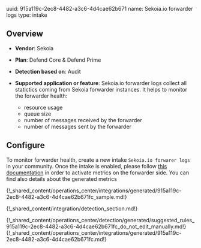 uuid: 915a119c-2ec8-4482-a3c6-4d4cae62b671
name: Sekoia.io forwarder logs
type: intake

## Overview
- **Vendor**: Sekoia
- **Plan**: Defend Core & Defend Prime
- **Detection based on**: Audit
- **Supported application or feature**:
Sekoia.io forwarder logs collect all statictics coming from Sekoia forwarder instances. It helps to monitor the forwarder health:

    - resource usage
    - queue size
    - number of messages received by the forwarder
    - number of messages sent by the forwarder

## Configure

To monitor forwarder health, create a new intake `Sekoia.io forwarer logs` in your community. Once the intake is enabled, please follow [this documentation](/integration/ingestion_methods/syslog/sekoiaio_forwarder/#monitor-your-concentrator) in order to activate metrics on the forwarder side. You can find also details about the generated metrics

{!_shared_content/operations_center/integrations/generated/915a119c-2ec8-4482-a3c6-4d4cae62b671fc_sample.md!}

{!_shared_content/integration/detection_section.md!}

{!_shared_content/operations_center/detection/generated/suggested_rules_915a119c-2ec8-4482-a3c6-4d4cae62b671fc_do_not_edit_manually.md!}
{!_shared_content/operations_center/integrations/generated/915a119c-2ec8-4482-a3c6-4d4cae62b671fc.md!}
